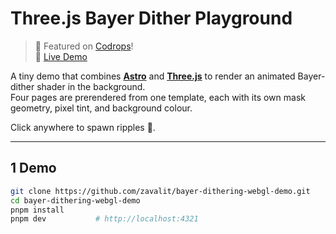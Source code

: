# Three.js Bayer Dither Playground

> 📣 Featured on [Codrops](https://tympanus.net/codrops/2025/07/30/interactive-webgl-backgrounds-a-quick-guide-to-bayer-dithering/)!  
> 🚀 [Live Demo](https://tympanus.net/Tutorials/BayerDithering/)

A tiny demo that combines [**Astro**](https://astro.build/) and [**Three.js**](https://threejs.org/) to render an animated Bayer-dither shader in the background.  
Four pages are prerendered from one template, each with its own mask geometry, pixel tint, and background colour.

Click anywhere to spawn ripples 🌊.

---

## 1  Demo

```bash
git clone https://github.com/zavalit/bayer-dithering-webgl-demo.git
cd bayer-dithering-webgl-demo
pnpm install
pnpm dev           # http://localhost:4321
